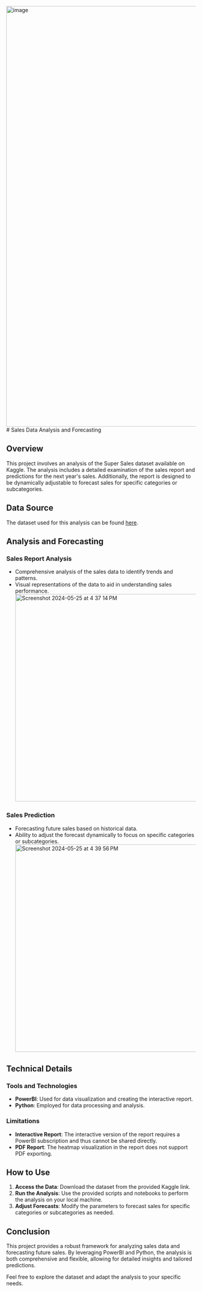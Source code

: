 <img width="1115" alt="image" src="https://github.com/AnishRalph/Super_sales_prediction/assets/65563438/986b1f15-3c86-40f5-a1d7-7102ece4401c"># Sales Data Analysis and Forecasting

## Overview

This project involves an analysis of the Super Sales dataset available on Kaggle. The analysis includes a detailed examination of the sales report and predictions for the next year's sales. Additionally, the report is designed to be dynamically adjustable to forecast sales for specific categories or subcategories.

## Data Source

The dataset used for this analysis can be found [here](https://www.kaggle.com/datasets/rohitsahoo/sales-forecasting).

## Analysis and Forecasting

### Sales Report Analysis

- Comprehensive analysis of the sales data to identify trends and patterns.
- Visual representations of the data to aid in understanding sales performance.
  <img width="550" alt="Screenshot 2024-05-25 at 4 37 14 PM" src="https://github.com/AnishRalph/Super_sales_prediction/assets/65563438/0390a828-b402-4417-ad34-9caf6f1c7995">


### Sales Prediction

- Forecasting future sales based on historical data.
- Ability to adjust the forecast dynamically to focus on specific categories or subcategories.
  <img width="550" alt="Screenshot 2024-05-25 at 4 39 56 PM" src="https://github.com/AnishRalph/Super_sales_prediction/assets/65563438/e58a1758-462c-439b-b17b-fc6912f8ff9a">


## Technical Details

### Tools and Technologies

- **PowerBI**: Used for data visualization and creating the interactive report.
- **Python**: Employed for data processing and analysis.

### Limitations

- **Interactive Report**: The interactive version of the report requires a PowerBI subscription and thus cannot be shared directly.
- **PDF Report**: The heatmap visualization in the report does not support PDF exporting.

## How to Use

1. **Access the Data**: Download the dataset from the provided Kaggle link.
2. **Run the Analysis**: Use the provided scripts and notebooks to perform the analysis on your local machine.
3. **Adjust Forecasts**: Modify the parameters to forecast sales for specific categories or subcategories as needed.

## Conclusion

This project provides a robust framework for analyzing sales data and forecasting future sales. By leveraging PowerBI and Python, the analysis is both comprehensive and flexible, allowing for detailed insights and tailored predictions.

Feel free to explore the dataset and adapt the analysis to your specific needs.
